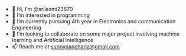 - 👋 Hi, I’m @srilaxmi23670
- 👀 I’m interested in programming
- 🌱 I’m currently pursuing 4th year in Electronics and communication Engineering
- 💞️ I’m looking to collaborate on some major project involving machine learning and Artificial Intelligence
- 📫 Reach me at sunnynancharla@gmail.com

<!---
srilaxmi23670/srilaxmi23670 is a ✨ special ✨ repository because its `README.md` (this file) appears on your GitHub profile.
You can click the Preview link to take a look at your changes.
--->
